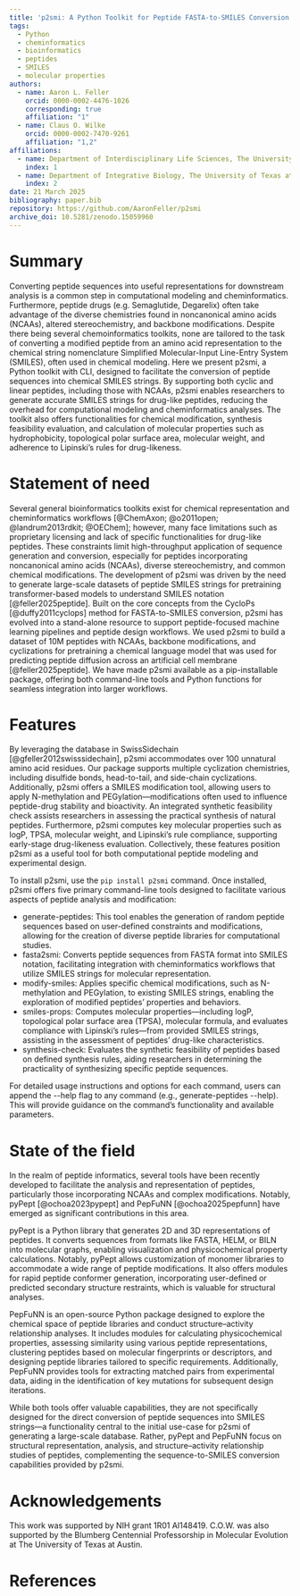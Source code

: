```yaml
---
title: 'p2smi: A Python Toolkit for Peptide FASTA-to-SMILES Conversion and Molecular Property Analysis'
tags:
  - Python
  - cheminformatics
  - bioinformatics
  - peptides
  - SMILES
  - molecular properties
authors:
  - name: Aaron L. Feller
    orcid: 0000-0002-4476-1026
    corresponding: true
    affiliation: "1"
  - name: Claus O. Wilke
    orcid: 0000-0002-7470-9261
    affiliation: "1,2"
affiliations:
  - name: Department of Interdisciplinary Life Sciences, The University of Texas at Austin, Austin, TX, United States
    index: 1
  - name: Department of Integrative Biology, The University of Texas at Austin, Austin, TX, United States
    index: 2
date: 21 March 2025
bibliography: paper.bib
repository: https://github.com/AaronFeller/p2smi
archive_doi: 10.5281/zenodo.15059960
---
```


# Summary

Converting peptide sequences into useful representations for downstream analysis is a common step in computational modeling and cheminformatics. Furthermore, peptide drugs (e.g. Semaglutide, Degarelix) often take advantage of the diverse chemistries found in noncanonical amino acids (NCAAs), altered stereochemistry, and backbone modifications. Despite there being several chemoinformatics toolkits, none are tailored to the task of converting a modified peptide from an amino acid representation to the chemical string nomenclature Simplified Molecular-Input Line-Entry System (SMILES), often used in chemical modeling. Here we present p2smi, a Python toolkit with CLI, designed to facilitate the conversion of peptide sequences into chemical SMILES strings. By supporting both cyclic and linear peptides, including those with NCAAs, p2smi enables researchers to generate accurate SMILES strings for drug-like peptides, reducing the overhead for computational modeling and cheminformatics analyses. The toolkit also offers functionalities for chemical modification, synthesis feasibility evaluation, and calculation of molecular properties such as hydrophobicity, topological polar surface area, molecular weight, and adherence to Lipinski’s rules for drug-likeness.


# Statement of need 

Several general bioinformatics toolkits exist for chemical representation and cheminformatics workflows [@ChemAxon; @o2011open; @landrum2013rdkit; @OEChem]; however, many face limitations such as proprietary licensing and lack of specific functionalities for drug-like peptides. These constraints limit high-throughput application of sequence generation and conversion, especially for peptides incorporating noncanonical amino acids (NCAAs), diverse stereochemistry, and common chemical modifications. The development of p2smi was driven by the need to generate large-scale datasets of peptide SMILES strings for pretraining transformer-based models to understand SMILES notation [@feller2025peptide]. Built on the core concepts from the CycloPs [@duffy2011cyclops] method for FASTA-to-SMILES conversion, p2smi has evolved into a stand-alone resource to support peptide-focused machine learning pipelines and peptide design workflows. We used p2smi to build a dataset of 10M peptides with NCAAs, backbone modifications, and cyclizations for pretraining a chemical language model that was used for predicting peptide diffusion across an artificial cell membrane [@feller2025peptide]. We have made p2smi available as a pip-installable package, offering both command-line tools and Python functions for seamless integration into larger workflows.


# Features

By leveraging the database in SwissSidechain [@gfeller2012swisssidechain], p2smi accommodates over 100 unnatural amino acid residues. Our package supports multiple cyclization chemistries, including disulfide bonds, head-to-tail, and side-chain cyclizations. Additionally, p2smi offers a SMILES modification tool, allowing users to apply N-methylation and PEGylation—modifications often used to influence peptide-drug stability and bioactivity. An integrated synthetic feasibility check assists researchers in assessing the practical synthesis of natural peptides. Furthermore, p2smi computes key molecular properties such as logP, TPSA, molecular weight, and Lipinski’s rule compliance, supporting early-stage drug-likeness evaluation. Collectively, these features position p2smi as a useful tool for both computational peptide modeling and experimental design.

To install p2smi, use the `pip install p2smi` command. Once installed, p2smi offers five primary command-line tools designed to facilitate various aspects of peptide analysis and modification:

- generate-peptides: This tool enables the generation of random peptide sequences based on user-defined constraints and modifications, allowing for the creation of diverse peptide libraries for computational studies.
- fasta2smi: Converts peptide sequences from FASTA format into SMILES notation, facilitating integration with cheminformatics workflows that utilize SMILES strings for molecular representation.
- modify-smiles: Applies specific chemical modifications, such as N-methylation and PEGylation, to existing SMILES strings, enabling the exploration of modified peptides’ properties and behaviors.
- smiles-props: Computes molecular properties—including logP, topological polar surface area (TPSA), molecular formula, and evaluates compliance with Lipinski’s rules—from provided SMILES strings, assisting in the assessment of peptides’ drug-like characteristics.
- synthesis-check: Evaluates the synthetic feasibility of peptides based on defined synthesis rules, aiding researchers in determining the practicality of synthesizing specific peptide sequences.

For detailed usage instructions and options for each command, users can append the --help flag to any command (e.g., generate-peptides --help). This will provide guidance on the command’s functionality and available parameters.


# State of the field

In the realm of peptide informatics, several tools have been recently developed to facilitate the analysis and representation of peptides, particularly those incorporating NCAAs and complex modifications. Notably, pyPept [@ochoa2023pypept] and PepFuNN [@ochoa2025pepfunn] have emerged as significant contributions in this area.

pyPept is a Python library that generates 2D and 3D representations of peptides. It converts sequences from formats like FASTA, HELM, or BILN into molecular graphs, enabling visualization and physicochemical property calculations. Notably, pyPept allows customization of monomer libraries to accommodate a wide range of peptide modifications. It also offers modules for rapid peptide conformer generation, incorporating user-defined or predicted secondary structure restraints, which is valuable for structural analyses.

PepFuNN is an open-source Python package designed to explore the chemical space of peptide libraries and conduct structure–activity relationship analyses. It includes modules for calculating physicochemical properties, assessing similarity using various peptide representations, clustering peptides based on molecular fingerprints or descriptors, and designing peptide libraries tailored to specific requirements. Additionally, PepFuNN provides tools for extracting matched pairs from experimental data, aiding in the identification of key mutations for subsequent design iterations.

While both tools offer valuable capabilities, they are not specifically designed for the direct conversion of peptide sequences into SMILES strings—a functionality central to the initial use-case for p2smi of generating a large-scale database. Rather, pyPept and PepFuNN focus on structural representation, analysis, and structure–activity relationship studies of peptides, complementing the sequence-to-SMILES conversion capabilities provided by p2smi.


# Acknowledgements

This work was supported by NIH grant 1R01 AI148419. C.O.W. was also supported by the Blumberg Centennial Professorship in Molecular Evolution at The University of Texas at Austin.

# References
